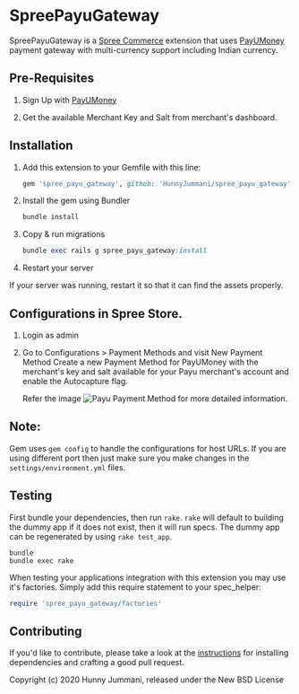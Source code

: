 # SpreePayuGateway

SpreePayuGateway is a [Spree Commerce](http://spreecommerce.org/) extension that uses [PayUMoney](https://payu.in) payment gateway with multi-currency support including Indian currency.

## Pre-Requisites

1. Sign Up with [PayUMoney](https://payu.in)

2. Get the available Merchant Key and Salt from merchant's dashboard.

## Installation

1. Add this extension to your Gemfile with this line:

    ```ruby
    gem 'spree_payu_gateway', github: 'HunnyJummani/spree_payu_gateway'
    ```

2. Install the gem using Bundler

    ```ruby
    bundle install
    ```

3. Copy & run migrations

    ```ruby
    bundle exec rails g spree_payu_gateway:install
    ```

4. Restart your server

  If your server was running, restart it so that it can find the assets properly.

## Configurations in Spree Store.

1. Login as admin

2. Go to Configurations > Payment Methods and visit New Payment Method
    Create a new Payment Method for PayUMoney with the merchant's key and salt available for your Payu merchant's account and enable the Autocapture flag.

    Refer the image ![Payu Payment Method](https://drive.google.com/uc?export=view&id=1p9RLM9Hu0Aosjpcd1zAK5rYA8SzOymf_) for more detailed information.

## Note:

Gem uses `gem config` to handle the configurations for host URLs. If you are using different port then just make sure you make changes in the `settings/environment.yml` files.

## Testing

First bundle your dependencies, then run `rake`. `rake` will default to building the dummy app if it does not exist, then it will run specs. The dummy app can be regenerated by using `rake test_app`.

```shell
bundle
bundle exec rake
```

When testing your applications integration with this extension you may use it's factories.
Simply add this require statement to your spec_helper:

```ruby
require 'spree_payu_gateway/factories'
```

## Contributing

If you'd like to contribute, please take a look at the
[instructions](CONTRIBUTING.md) for installing dependencies and crafting a good
pull request.

Copyright (c) 2020 Hunny Jummani, released under the New BSD License
